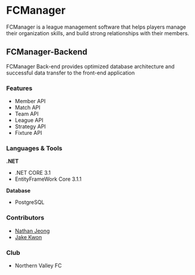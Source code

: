 # FCManager
FCManager is a league management software that helps players manage their organization skills, and build strong relationships with their members.

## FCManager-Backend
FCManager Back-end provides optimized database architecture and successful data transfer to the front-end application

### Features
* Member API
* Match API
* Team API
* League API
* Strategy API
* Fixture API

### Languages & Tools

**.NET**
* .NET CORE 3.1
* EntityFrameWork Core 3.1.1

**Database**
* PostgreSQL

### Contributors
* [Nathan Jeong](https://github.com/HolydayJeong)
* [Jake Kwon](https://github.com/FoxeyesJK)

### Club
* Northern Valley FC

